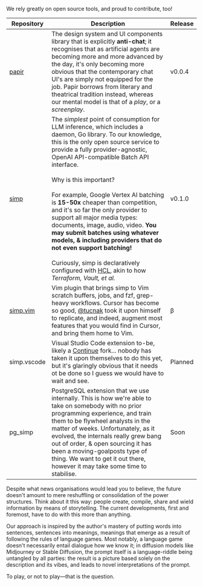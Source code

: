 We rely greatly on open source tools, and proud to contribute, too!

| Repository | Description | Release |
|-|-|-|
| [papir][1] | The design system and UI components library that is explicitly **anti-chat**; it recognises that as artificial agents are becoming more and more advanced by the day, it's only becoming more obvious that the contemporary chat UI's are simply not equipped for the job. Papir borrows from literary and theatrical tradition instead, whereas our mental model is that of a _play_, or a _screenplay_. | v0.0.4 |
| [simp][2] | The _simplest_ point of consumption for LLM inference, which includes a daemon, Go library. To our knowledge, this is the only open source service to provide a fully provider-agnostic, OpenAI API-compatible Batch API interface. <br/><br/> Why is this important? <br/><br/> For example, Google Vertex AI batching is **15-50x** cheaper than competition, and it's so far the only provider to support all major media types: documents, image, audio, video. **You may submit batches using whatever models, & including providers that do not even support batching!** <br/><br/> Curiously, simp is declaratively configured with [HCL][5], akin to how _Terraform, Vault, et al._ | v0.1.0 |
| [simp.vim][4] | Vim plugin that brings simp to Vim scratch buffers, jobs, and fzf, grep-heavy workflows. Cursor has become so good, [@tucnak](https://github.com/tucnak) took it upon himself to replicate, and indeed, augment most features that you would find in Cursor, and bring them home to Vim.  | β |
| simp.vscode | Visual Studio Code extension to-be, likely a [Continue][6] fork... nobody has taken it upon themselves to do this yet, but it's glaringly obvious that it needs ot be done so I guess we would have to wait and see. | Planned |
| pg_simp | PostgreSQL extension that we use internally. This is how we're able to take on somebody with no prior programming experience, and train them to be flywheel analysts in the matter of weeks. Unfortunately, as it evolved, the internals really grew bang out of order, & open sourcing it has been a moving-goalposts type of thing. We want to get it out there, however it may take some time to stabilise. | Soon | 

Despite what news organisations would lead you to believe, the future doesn't amount to mere reshuffling or consolidation of the power structures. Think about it this way: people create, compile, share and wield information by means of storytelling. The current developments, first and foremost, have to do with this more than anything.

Our approach is inspired by the author's mastery of putting words into sentences, sentences into meanings, meanings that emerge as a result of following the rules of language games. Most notably, a language game doesn't necessarily entail dialogue how we know it; in diffusion models like Midjourney or Stable Diffusion, the prompt itself is a language-riddle being untangled by all parties: the result is a picture based solely on the description and its vibes, and leads to novel interpretations of the prompt.

To play, or not to play—that is the question.

[1]: https://github.com/busthorne/papir
[2]: https://github.com/busthorne/simp
[3]: https://github.com/busthorne/simp.vim
[4]: https://github.com/busthorne/pg_simp
[5]: https://developer.hashicorp.com/terraform/language/syntax/configuration
[6]: https://github.com/continuedev/continue
